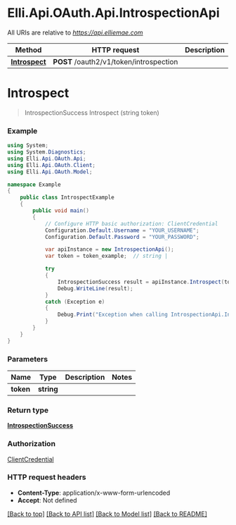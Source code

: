 # Elli.Api.OAuth.Api.IntrospectionApi

All URIs are relative to *https://api.elliemae.com*

Method | HTTP request | Description
------------- | ------------- | -------------
[**Introspect**](IntrospectionApi.md#introspect) | **POST** /oauth2/v1/token/introspection | 


<a name="introspect"></a>
# **Introspect**
> IntrospectionSuccess Introspect (string token)



### Example
```csharp
using System;
using System.Diagnostics;
using Elli.Api.OAuth.Api;
using Elli.Api.OAuth.Client;
using Elli.Api.OAuth.Model;

namespace Example
{
    public class IntrospectExample
    {
        public void main()
        {
            // Configure HTTP basic authorization: ClientCredential
            Configuration.Default.Username = "YOUR_USERNAME";
            Configuration.Default.Password = "YOUR_PASSWORD";

            var apiInstance = new IntrospectionApi();
            var token = token_example;  // string | 

            try
            {
                IntrospectionSuccess result = apiInstance.Introspect(token);
                Debug.WriteLine(result);
            }
            catch (Exception e)
            {
                Debug.Print("Exception when calling IntrospectionApi.Introspect: " + e.Message );
            }
        }
    }
}
```

### Parameters

Name | Type | Description  | Notes
------------- | ------------- | ------------- | -------------
 **token** | **string**|  | 

### Return type

[**IntrospectionSuccess**](IntrospectionSuccess.md)

### Authorization

[ClientCredential](../README.md#ClientCredential)

### HTTP request headers

 - **Content-Type**: application/x-www-form-urlencoded
 - **Accept**: Not defined

[[Back to top]](#) [[Back to API list]](../README.md#documentation-for-api-endpoints) [[Back to Model list]](../README.md#documentation-for-models) [[Back to README]](../README.md)

